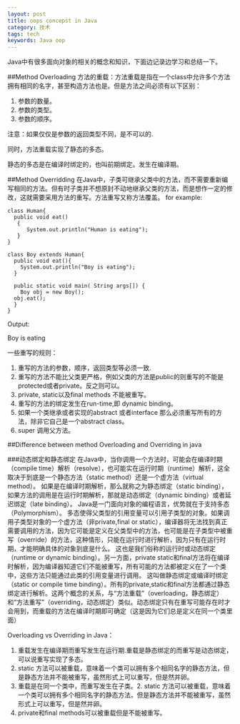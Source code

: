 ```yaml
---
layout: post
title: oops concepst in Java
category: 技术
tags: tech
keywords: Java oop
---
```


  Java中有很多面向对象的相关的概念和知识，下面边记录边学习和总结一下。

##Method Overloading
  方法的重载：方法重载是指在一个class中允许多个方法拥有相同的名字，甚至构造方法也是。但是方法之间必须有以下区别：

  1. 参数的数量。
  2. 参数的类型。
  3. 参数的顺序。

注意：如果仅仅是参数的返回类型不同，是不可以的.

同时，方法重载实现了静态的多态。

静态的多态是在编译时绑定的，也叫前期绑定。发生在编译期。

##Method Overridding
  在Java中，子类可继承父类中的方法，而不需要重新编写相同的方法。但有时子类并不想原封不动地继承父类的方法，而是想作一定的修改，这就需要采用方法的重写。方法重写又称方法覆盖。
  for example:

  ```
  class Human{
    public void eat()
     {
        System.out.println("Human is eating");
     }
  }

  class Boy extends Human{
    public void eat(){
      System.out.println("Boy is eating");
    }

    public static void main( String args[]) {
      Boy obj = new Boy();
    obj.eat();
    }
  }
```

Output:

Boy is eating

一些重写的规则：
  1. 重写的方法的参数，顺序，返回类型等必须一致.
  2. 重写的方法不能比父类更严格，例如父类的方法是public的则重写的不能是protected或者private。反之则可以。
  3. private, static以及final methods 不能被重写。
  4. 重写的方法的绑定发生在run-time,即 dynamic binding。
  5. 如果一个类继承或者实现的abstract 或者interface 那么必须重写所有的方法，除非它自己是一个abstract class。
  6. super 调用父方法。

##Difference between method Overloading and Overriding in java

###动态绑定和静态绑定
  在Java中，当你调用一个方法时，可能会在编译时期（compile time）解析（resolve），也可能实在运行时期（runtime）解析，这全取决于到底是一个静态方法（static method）还是一个虚方法（virtual method）。
如果是在编译时期解析，那么就称之为静态绑定（static binding），如果方法的调用是在运行时期解析，那就是动态绑定（dynamic binding）或者延迟绑定（late binding）。
Java是一门面向对象的编程语言，优势就在于支持多态（Polymorphism）。
多态使得父类型的引用变量可以引用子类型的对象。如果调用子类型对象的一个虚方法（非private,final or static），编译器将无法找到真正需要调用的方法，因为它可能是定义在父类型中的方法，也可能是在子类型中被重写（override）的方法，这种情形，只能在运行时进行解析，因为只有在运行时期，才能明确具体的对象到底是什么。
  这也是我们俗称的运行时或动态绑定（runtime or dynamic binding）。另一方面，private static和final方法将在编译时解析，因为编译器知道它们不能被重写，所有可能的方法都被定义在了一个类中，这些方法只能通过此类的引用变量进行调用。
  这叫做静态绑定或编译时绑定（static or compile time binding）。所有的private,static和final方法都通过静态绑定进行解析。这两个概念的关系，与“方法重载”（overloading，静态绑定）和“方法重写”（overriding，动态绑定）类似。动态绑定只有在重写可能存在时才会用到，而重载的方法在编译时期即可确定（这是因为它们总是定义在同一个类里面）

Overloading vs Overriding in Java：
1. 重载发生在编译期而重写发生在运行期.重载是静态绑定的而重写是动态绑定，可以说重写实现了多态。
2. static 方法可以被重载，意味着一个类可以拥有多个相同名字的静态方法，但是静态方法并不能被重写，虽然形式上可以重写，但是然并卵。
3. 重载是在同一个类中，而重写发生在子类。2. static 方法可以被重载，意味着一个类可以拥有多个相同名字的静态方法，但是静态方法并不能被重写，虽然形式上可以重写，但是然并卵。
4. private和final methods可以被重载但是不能被重写。

